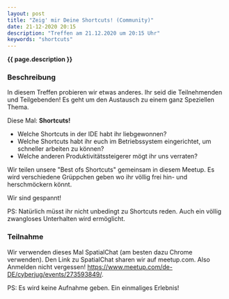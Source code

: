 ```yaml
---
layout: post
title: "Zeig' mir Deine Shortcuts! (Community)"
date: 21-12-2020 20:15
description: "Treffen am 21.12.2020 um 20:15 Uhr"
keywords: "shortcuts"
---
```


<b>{{ page.description }}</b>


### Beschreibung

In diesem Treffen probieren wir etwas anderes.
Ihr seid die Teilnehmenden und Teilgebenden!
Es geht um den Austausch zu einem ganz Speziellen Thema.

Diese Mal: **Shortcuts!**

- Welche Shortcuts in der IDE habt ihr liebgewonnen?
- Welche Shortcuts habt ihr euch im Betriebssystem eingerichtet, um schneller arbeiten zu können?
- Welche anderen Produktivitätssteigerer mögt ihr uns verraten?

Wir teilen unsere "Best ofs Shortcuts" gemeinsam in diesem Meetup.
Es wird verschiedene Grüppchen geben wo ihr völlig frei hin- und herschmöckern könnt.

Wir sind gespannt!

PS: Natürlich müsst ihr nicht unbedingt zu Shortcuts reden. Auch ein völlig zwangloses Unterhalten wird ermöglicht.



### Teilnahme

Wir verwenden dieses Mal SpatialChat (am besten dazu Chrome verwenden).
Den Link zu SpatialChat sharen wir auf meetup.com. Also Anmelden nicht vergessen! <https://www.meetup.com/de-DE/cyberjug/events/273593849/>.

PS: Es wird keine Aufnahme geben. Ein einmaliges Erlebnis!